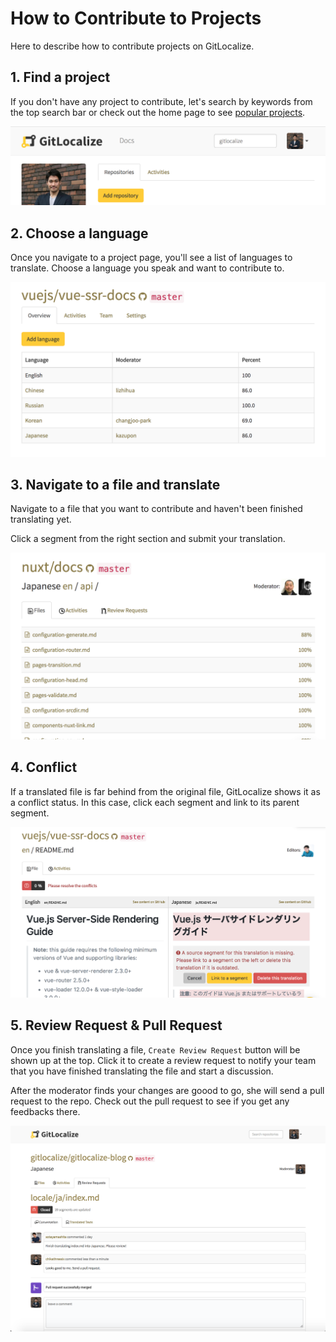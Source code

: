 # How to Contribute to Projects

Here to describe how to contribute projects on GitLocalize.

## 1. Find a project

If you don't have any project to contribute, let's search by keywords from the top search bar or check out the home page to see [popular projects](https://gitlocalize.com).

![Search Bar](assets/img/how_to_contribute/search_bar.png)

## 2. Choose a language

Once you navigate to a project page, you'll see a list of languages to translate. Choose a language you speak and want to contribute to.

![Choose a language](assets/img/how_to_contribute/choose_language.png)

## 3. Navigate to a file and translate

Navigate to a file that you want to contribute and haven't been finished translating yet.

Click a segment from the right section and submit your translation.

![Navigate to a file](assets/img/how_to_contribute/navigate.png)

## 4. Conflict

If a translated file is far behind from the original file, GitLocalize shows it as a conflict status. In this case, click each segment and link to its parent segment.

![Conflict](assets/img/how_to_contribute/conflict.png)

## 5. Review Request & Pull Request

Once you finish translating a file, `Create Review Request` button will be shown up at the top. Click it to create a review request to notify your team that you have finished translating the file and start a discussion.

After the moderator finds your changes are goood to go, she will send a pull request to the repo. Check out the pull request to see if you get any feedbacks there.

![Pull Request](assets/img/how_to_contribute/pull_request.png)

